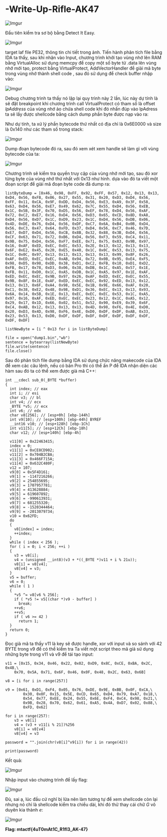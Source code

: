 # -Write-Up-Rifle-AK47

![Imgur](https://i.imgur.com/mkyWIst.png)

Đầu tiên kiểm tra sơ bộ bằng Detect It Easy. 

![Imgur](https://i.imgur.com/EAkCWzC.png)

target laf file PE32, thông tin chi tiết trong ảnh.
Tiến hành phân tích file bằng IDA ta thấy, sau khi nhận vào Input, chương trình khởi tạo vùng nhớ lên RAM bằng VirtualAlloc sử dụng memcpy để 
copy một số byte từ .data lên vùng nhớ mới tạo, protect bằng VirtualProtect, AddVectorHandler để giải mã byte trong vùng nhớ thành shell code
, sau đó sử dụng để check buffer nhập vào:

![Imgur](https://i.imgur.com/JSzU599.png)

Debug chương trình ta thấy nó lặp lại quy trình này 2 lần, lúc này dự tính là sẽ đặt breakpoint khi chương trình call VirtualProtect có tham số 
là offset *lpAddress* của vùng nhớ ảo chứa shell code khi đó nhấn đúp vào lpAdress ta sẽ lấy được shellcode bằng cách dump phần byte được nạp vào ra:

Như dự tính, ta xử lý phần bytecode thứ nhất có địa chỉ là 0x6E0000 và size là 0x140 như các tham số trong stack:

![Imgur](https://i.imgur.com/TmarP3q.png)

Dump đoạn bytecode đó ra, sau đó xem xét xem handle sẽ làm gì với vùng bytecode của ta:

![Imgur](https://i.imgur.com/v3wOtKG.png)

Chương trình sẽ kiểm tra quyền truy cập của vùng nhớ mới tạo, sau đó xor từng byte của vùng nhớ thứ nhất với 0x13 như hình. dựa vào đó ta viết một đoạn script để
giải mã đoạn byte code đã dump ra:

```
listByteDump = [0x46, 0x98, 0xFF, 0x92, 0xFF, 0x57, 0x12, 0x13, 0x13, 0xD4, 0x56, 0xFB, 0x06, 0x27, 0x55, 0x31, 0x20, 0xD3, 0xD4, 0x56, 0xFF, 0x11, 0xCA, 0x9F, 0xDD, 0xD4, 0x56, 0xE3, 0xA9, 0x3F, 0x58, 0x63, 0xD4, 0x56, 0xE7, 0x49, 0x62, 0x7C, 0x55, 0xD4, 0x56, 0xEB, 0x1C, 0x5B, 0x3F, 0x70, 0xD5, 0x56, 0xEF, 0x78, 0xD4, 0x56, 0xAF, 0x72, 0xC2, 0xE7, 0x16, 0xD4, 0x56, 0xD3, 0x65, 0xCD, 0x8D, 0xA8, 0xD4, 0x56, 0xD7, 0x1C, 0xD9, 0x23, 0x1C, 0xD4, 0x56, 0xDB, 0x06, 0x4D, 0xDE, 0x76, 0xD4, 0x56, 0xDF, 0xC7, 0x6A, 0xB4, 0x0B, 0xD4, 0x56, 0xC3, 0x47, 0x64, 0xFD, 0x37, 0xD4, 0x56, 0xC7, 0x46, 0x7D, 0xE7, 0xD7, 0xD4, 0x56, 0xCB, 0x8B, 0x32, 0x88, 0x3B, 0xD4, 0x56, 0xCF, 0x63, 0x71, 0x72, 0xB6, 0xD4, 0x56, 0xF3, 0x59, 0xC4, 0x11, 0x9B, 0x75, 0xD4, 0x56, 0xF7, 0xEE, 0x71, 0x75, 0x83, 0x9B, 0x97, 0x16, 0xAF, 0xED, 0xEC, 0xEC, 0x53, 0x2E, 0x13, 0x12, 0x13, 0x13, 0x6F, 0xE2, 0x45, 0x20, 0xE5, 0x40, 0x1C, 0x0C, 0x53, 0x13, 0x75, 0x1C, 0x0C, 0x97, 0x13, 0x13, 0x13, 0x13, 0x13, 0x99, 0x8F, 0x26, 0xAF, 0xED, 0xEC, 0xEC, 0xAB, 0x94, 0x72, 0x0B, 0x95, 0xE4, 0xF5, 0x98, 0xD5, 0x98, 0xDD, 0x38, 0xD1, 0xC2, 0xFB, 0x10, 0xD1, 0xD2, 0xFB, 0x17, 0x78, 0xD3, 0x06, 0x38, 0xDB, 0x1C, 0xA5, 0x57, 0x1E, 0xFB, 0x11, 0xD0, 0x1C, 0xA5, 0xDB, 0x1C, 0xA5, 0x97, 0x1E, 0xAF, 0xED, 0xEC, 0xEC, 0x9B, 0x97, 0x26, 0xAF, 0xED, 0xEC, 0xEC, 0x55, 0x9B, 0x8F, 0x1E, 0xAF, 0xED, 0xEC, 0xEC, 0x92, 0xED, 0x13, 0x12, 0x13, 0x13, 0x6F, 0xA4, 0x98, 0x5E, 0x1B, 0x9E, 0x66, 0xAF, 0x20, 0xC1, 0x38, 0xE2, 0x48, 0x98, 0xD1, 0x36, 0xEC, 0x13, 0x13, 0x93, 0x6A, 0x14, 0x5B, 0x1E, 0x13, 0xEC, 0xEC, 0xEC, 0x53, 0x1C, 0xA5, 0x97, 0x16, 0xAF, 0xED, 0xEC, 0xEC, 0x23, 0x12, 0x1C, 0xA5, 0x12, 0x29, 0x17, 0x1D, 0x66, 0x02, 0x51, 0x52, 0x90, 0xE9, 0x39, 0x6F, 0xC4, 0xAB, 0x12, 0x13, 0x13, 0x13, 0x4D, 0x98, 0xF6, 0x4E, 0xD0, 0x20, 0xD3, 0x4D, 0x98, 0xF6, 0x4E, 0xD0, 0xDF, 0xDF, 0xAB, 0x33, 0x23, 0x53, 0x13, 0xD0, 0xDF, 0xDF, 0xDF, 0xDF, 0xDF, 0xDF, 0xDF, 0xDF, 0xDF]

listNewByte = [i ^ 0x13 for i in listByteDump]

file = open("dump1.bin","wb")
sentence = bytearray(listNewByte)
file.write(sentence)
file.close()
```

Sau đó phân tích file dump bằng IDA sử dụng chức năng makecode của IDA để xem các câu lệnh, nếu có bản Pro thì có thể ấn P để IDA nhận diện các hàm sau đó ta có thể xem được giả
mã C++:

```
int __cdecl sub_0(_BYTE *buffer)
{
  int index; // eax
  int i; // esi
  char v3; // bl
  int v4; // ecx
  _BYTE *v5; // ecx
  int v6; // edx
  char v8[256]; // [esp+0h] [ebp-144h]
  int v9[10]; // [esp+100h] [ebp-44h] BYREF
  __int16 v10; // [esp+128h] [ebp-1Ch]
  int v11[5]; // [esp+12Ch] [ebp-18h]
  char v12; // [esp+140h] [ebp-4h]

  v11[0] = 0x22463415;
  index = 0;
  v11[1] = 0xCE8CD902;
  v11[2] = 0x704B2CBA;
  v11[3] = 0x466F715A;
  v11[4] = 0x632C480F;
  v12 = 107;
  v9[0] = 0x5F4D161;
  v9[1] = -1147216266;
  v9[2] = 254855695;
  v9[3] = 1707957781;
  v9[4] = 413628884;
  v9[5] = 619607892;
  v9[6] = -990613931;
  v9[7] = 681255320;
  v9[8] = -1520344464;
  v9[9] = -2013079734;
  v10 = 0x62FD;
  do
  {
    v8[index] = index;
    ++index;
  }
  while ( index < 256 );
  for ( i = 0; i < 256; ++i )
  {
    v3 = v8[i];
    v4 = (unsigned __int8)(v3 + *((_BYTE *)v11 + i % 21u));
    v8[i] = v8[v4];
    v8[v4] = v3;
  }
  v5 = buffer;
  v6 = 0;
  while ( 1 )
  {
    *v5 ^= v8[v6 % 256];
    if ( *v5 != v5[(char *)v9 - buffer] )
      break;
    ++v6;
    ++v5;
    if ( v6 >= 42 )
      return 1;
  }
  return 0;
}
```

Đọc giả mã ta thấy v11 là key sẽ được handle, xor với input và so sánh với 42 BYTE trong v9 để có thể kiểm tra
Ta viết một script theo mã giả sử dụng những byte trong v11 và v9 để tái tạo input:

```
v11 = [0x15, 0x34, 0x46, 0x22, 0x02, 0xD9, 0x8C, 0xCE, 0xBA, 0x2C, 0x4B,\
    0x70, 0x5A, 0x71, 0x6F, 0x46, 0x0F, 0x48, 0x2C, 0x63, 0x6B]

v8 = [i for i in range(257)]

v9 = [0x61, 0xD1, 0xF4, 0x05, 0x76, 0xDE, 0x9E, 0xBB, 0x0F, 0xCA,\
        0x30, 0x0F, 0x15, 0x5E, 0xCD, 0x65, 0xD4, 0x79, 0xA7, 0x18,\
        0x54, 0x77, 0xEE, 0x24, 0x55, 0x6E, 0xF4, 0xC4, 0x98, 0x21,\
        0x9B, 0x28, 0x70, 0x62, 0x61, 0xA5, 0x4A, 0xD7, 0x02, 0x88,\
        0xFD, 0x62]

for i in range(257):
    v3 = v8[i]
    v4 = (v3 + v11[i % 21])%256
    v8[i] = v8[v4]
    v8[v4] = v3
    
password = "".join(chr(v8[i]^v9[i]) for i in range(42))

print(password)
```

Kết quả:

![Imgur](https://i.imgur.com/xThsDoT.png)

Nhập input vào chương trình để lấy flag:

![Imgur](https://i.imgur.com/EusDKJN.png)

Đù, sai ạ, lúc đầu cứ nghĩ bị lừa nên làm tương tự để xem shellcode còn lại nhưng nó chỉ là shellcode kiểm tra chiều dài, khi đó thử thay cái chữ *G* vô duyên kia
thành *e*:

![Imgur](https://i.imgur.com/f7ZyU1Y.png)

**Flag: mtactf{4uT0mAt1C_R1fl3_AK-47}**
